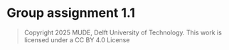 # Group assignment 1.1

> Copyright 2025 MUDE, Delft University of Technology. This work is licensed under a CC BY 4.0 License
